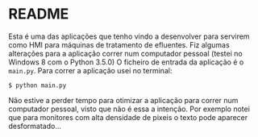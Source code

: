 # README #

Esta é uma das aplicações que tenho vindo a desenvolver para servirem como HMI para máquinas de tratamento de efluentes. 
Fiz algumas alterações para a aplicação correr num computador pessoal (testei no Windows 8 com o Python 3.5.0)
O ficheiro de entrada da aplicação é o `main.py`. Para correr a aplicação usei no terminal:
    
    $ python main.py

Não estive a perder tempo para otimizar a aplicação para correr num computador pessoal, visto que não é essa a intenção. Por exemplo notei que para monitores com alta densidade de pixeis o texto pode aparecer desformatado...
